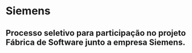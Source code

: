 # Siemens
 
## Processo seletivo para participação no projeto Fábrica de Software junto a empresa Siemens.

